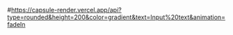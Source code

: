 #https://capsule-render.vercel.app/api?type=rounded&height=200&color=gradient&text=Input%20text&animation=fadeIn
